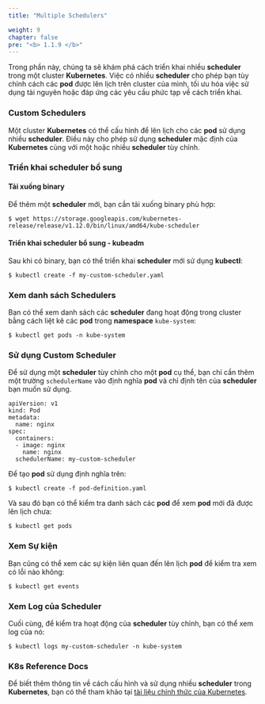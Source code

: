 ```yaml
---
title: "Multiple Schedulers"

weight: 9
chapter: false
pre: "<b> 1.1.9 </b>"
---
```


Trong phần này, chúng ta sẽ khám phá cách triển khai nhiều **scheduler** trong một cluster **Kubernetes**. Việc có nhiều **scheduler** cho phép bạn tùy chỉnh cách các **pod** được lên lịch trên cluster của mình, tối ưu hóa việc sử dụng tài nguyên hoặc đáp ứng các yêu cầu phức tạp về cách triển khai.

### Custom Schedulers
Một cluster **Kubernetes** có thể cấu hình để lên lịch cho các **pod** sử dụng nhiều **scheduler**. Điều này cho phép sử dụng **scheduler** mặc định của **Kubernetes** cùng với một hoặc nhiều **scheduler** tùy chỉnh.

### Triển khai scheduler bổ sung
#### Tải xuống binary

Để thêm một **scheduler** mới, bạn cần tải xuống binary phù hợp:

```
$ wget https://storage.googleapis.com/kubernetes-release/release/v1.12.0/bin/linux/amd64/kube-scheduler
```

#### Triển khai scheduler bổ sung - kubeadm

Sau khi có binary, bạn có thể triển khai **scheduler** mới sử dụng **kubectl**:

```
$ kubectl create -f my-custom-scheduler.yaml
```

### Xem danh sách Schedulers
Bạn có thể xem danh sách các **scheduler** đang hoạt động trong cluster bằng cách liệt kê các **pod** trong **namespace** `kube-system`:

```
$ kubectl get pods -n kube-system
```

### Sử dụng Custom Scheduler
Để sử dụng một **scheduler** tùy chỉnh cho một **pod** cụ thể, bạn chỉ cần thêm một trường `schedulerName` vào định nghĩa **pod** và chỉ định tên của **scheduler** bạn muốn sử dụng.

```
apiVersion: v1
kind: Pod
metadata:
  name: nginx
spec:
  containers:
  - image: nginx
    name: nginx
  schedulerName: my-custom-scheduler
```

Để tạo **pod** sử dụng định nghĩa trên:

```
$ kubectl create -f pod-definition.yaml
```

Và sau đó bạn có thể kiểm tra danh sách các **pod** để xem **pod** mới đã được lên lịch chưa:

```
$ kubectl get pods
```

### Xem Sự kiện
Bạn cũng có thể xem các sự kiện liên quan đến lên lịch **pod** để kiểm tra xem có lỗi nào không:

```
$ kubectl get events
```

### Xem Log của Scheduler
Cuối cùng, để kiểm tra hoạt động của **scheduler** tùy chỉnh, bạn có thể xem log của nó:

```
$ kubectl logs my-custom-scheduler -n kube-system
```

### K8s Reference Docs

Để biết thêm thông tin về cách cấu hình và sử dụng nhiều **scheduler** trong **Kubernetes**, bạn có thể tham khảo tại [tài liệu chính thức của Kubernetes](https://kubernetes.io/docs/tasks/extend-kubernetes/configure-multiple-schedulers/).
